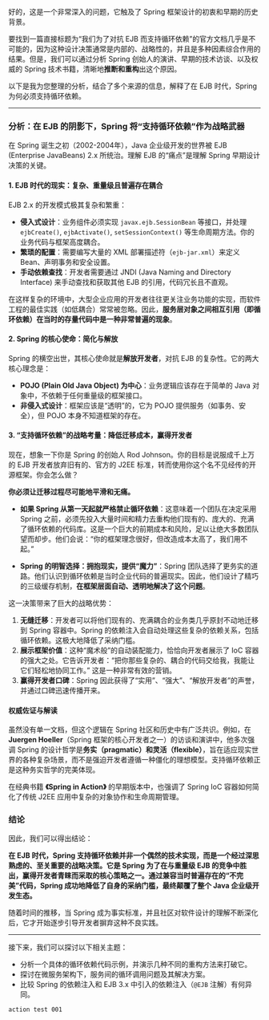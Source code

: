 好的，这是一个非常深入的问题，它触及了 Spring 框架设计的初衷和早期的历史背景。

要找到一篇直接标题为“我们为了对抗 EJB 而支持循环依赖”的官方文档几乎是不可能的，因为这种设计决策通常是内部的、战略性的，并且是多种因素综合作用的结果。但是，我们可以通过分析 Spring 创始人的演讲、早期的技术访谈、以及权威的 Spring 技术书籍，清晰地**推断和重构**出这个原因。

以下是我为您整理的分析，结合了多个来源的信息，解释了在 EJB 时代，Spring 为何必须支持循环依赖。

---

### **分析：在 EJB 的阴影下，Spring 将“支持循环依赖”作为战略武器**

在 Spring 诞生之初（2002-2004年），Java 企业级开发的世界被 EJB (Enterprise JavaBeans) 2.x 所统治。理解 EJB 的“痛点”是理解 Spring 早期设计决策的关键。

#### 1. EJB 时代的现实：复杂、重量级且普遍存在耦合

EJB 2.x 的开发模式极其复杂和繁重：

*   **侵入式设计**：业务组件必须实现 `javax.ejb.SessionBean` 等接口，并处理 `ejbCreate()`, `ejbActivate()`, `setSessionContext()` 等生命周期方法。你的业务代码与框架高度耦合。
*   **繁琐的配置**：需要编写大量的 XML 部署描述符（`ejb-jar.xml`）来定义 Bean、声明事务和安全设置。
*   **手动依赖查找**：开发者需要通过 JNDI (Java Naming and Directory Interface) 来手动查找和获取其他 EJB 的引用，代码冗长且不直观。

在这样复杂的环境中，大型企业应用的开发者往往更关注业务功能的实现，而软件工程的最佳实践（如低耦合）常常被忽略。因此，**服务层对象之间相互引用（即循环依赖）在当时的存量代码中是一种非常普遍的现象**。

#### 2. Spring 的核心使命：简化与解放

Spring 的横空出世，其核心使命就是**解放开发者**，对抗 EJB 的复杂性。它的两大核心理念是：

*   **POJO (Plain Old Java Object) 为中心**：业务逻辑应该存在于简单的 Java 对象中，不依赖于任何重量级的框架接口。
*   **非侵入式设计**：框架应该是“透明”的，它为 POJO 提供服务（如事务、安全），但 POJO 本身不知道框架的存在。

#### 3. “支持循环依赖”的战略考量：降低迁移成本，赢得开发者

现在，想象一下你是 Spring 的创始人 Rod Johnson。你的目标是说服成千上万的 EJB 开发者放弃旧有的、官方的 J2EE 标准，转而使用你这个名不见经传的开源框架。你会怎么做？

**你必须让迁移过程尽可能地平滑和无痛。**

*   **如果 Spring 从第一天起就严格禁止循环依赖**：这意味着一个团队在决定采用 Spring 之前，必须先投入大量时间和精力去重构他们现有的、庞大的、充满了循环依赖的代码库。这是一个巨大的前期成本和风险，足以让绝大多数团队望而却步。他们会说：“你的框架理念很好，但改造成本太高了，我们用不起。”

*   **Spring 的明智选择：拥抱现实，提供“魔力”**：Spring 团队选择了更务实的道路。他们认识到循环依赖是当时企业代码的普遍现实。因此，他们设计了精巧的三级缓存机制，**在框架层面自动、透明地解决了这个问题**。

这一决策带来了巨大的战略优势：

1.  **无缝迁移**：开发者可以将他们现有的、充满耦合的业务类几乎原封不动地迁移到 Spring 容器中。Spring 的依赖注入会自动处理这些复杂的依赖关系，包括循环依赖。这极大地降低了采纳门槛。
2.  **展示框架价值**：这种“魔术般”的自动装配能力，恰恰向开发者展示了 IoC 容器的强大之处。它告诉开发者：“把你那些复杂的、耦合的代码交给我，我能让它们轻松地协同工作。” 这是一种非常有效的营销。
3.  **赢得开发者口碑**：Spring 因此获得了“实用”、“强大”、“解放开发者”的声誉，并通过口碑迅速传播开来。

#### 权威佐证与解读

虽然没有单一文档，但这个逻辑在 Spring 社区和历史中有广泛共识。例如，在 **Juergen Hoeller**（Spring 框架的核心开发者之一）的访谈和演讲中，他多次强调 Spring 的设计哲学是**务实（pragmatic）**和**灵活（flexible）**，旨在适应现实世界的各种复杂场景，而不是强迫开发者遵循一种僵化的理想模型。支持循环依赖正是这种务实哲学的完美体现。

在经典书籍 **《Spring in Action》** 的早期版本中，也强调了 Spring IoC 容器如何简化了传统 J2EE 应用中复杂的对象协作和生命周期管理。

### 结论

因此，我们可以得出结论：

**在 EJB 时代，Spring 支持循环依赖并非一个偶然的技术实现，而是一个经过深思熟虑的、至关重要的战略决策。它是 Spring 为了在与重量级 EJB 的竞争中胜出，赢得开发者青睐而采取的核心策略之一。通过兼容当时普遍存在的“不完美”代码，Spring 成功地降低了自身的采纳门槛，最终颠覆了整个 Java 企业级开发生态。**

随着时间的推移，当 Spring 成为事实标准，并且社区对软件设计的理解不断深化后，它才开始逐步引导开发者摒弃这种不良实践。

---
接下来，我们可以探讨以下相关主题：
*   分析一个具体的循环依赖代码示例，并演示几种不同的重构方法来打破它。
*   探讨在微服务架构下，服务间的循环调用问题及其解决方案。
*   比较 Spring 的依赖注入和 EJB 3.x 中引入的依赖注入（`@EJB` 注解）有何异同。


```
action test 001
```